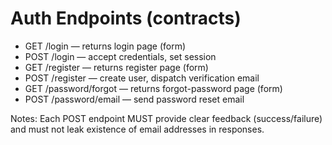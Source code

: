 # Auth Endpoints (contracts)

- GET /login — returns login page (form)
- POST /login — accept credentials, set session
- GET /register — returns register page (form)
- POST /register — create user, dispatch verification email
- GET /password/forgot — returns forgot-password page (form)
- POST /password/email — send password reset email

Notes: Each POST endpoint MUST provide clear feedback (success/failure) and must not leak existence of email addresses in responses.

